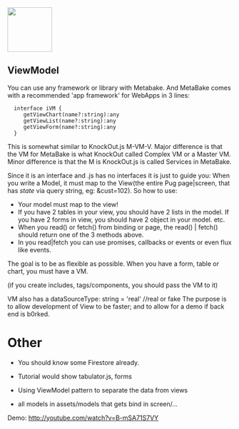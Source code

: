 <img src="https://metabake.github.io/MetaBake-Docs/logo.jpg" width="100">

## ViewModel

You can use any framework or library with Metabake. And MetaBake comes with a recommended 'app framework' for WebApps in 3 lines:


      interface iVM {
         getViewChart(name?:string):any 
         getViewList(name?:string):any 
         getViewForm(name?:string):any 
      }



This is somewhat similar to KnockOut.js M-VM-V. Major difference is that the VM for MetaBake is
what KnockOut called Complex VM or a Master VM.
Minor difference is that the M is KnockOut.js is called Services in MetaBake.

Since it is an interface and .js has no interfaces it is just to guide you: When you write a Model, it must map to the View(the entire Pug page|screen, that has *state* via query string, eg: &cust=102).
So how to use:
- Your model must map to the view!
- If you have 2 tables in your view, you should have 2 lists in the model. If you have 2 forms in view, you should have 2 object in your model. etc.
- When you read() or fetch() from binding or page, the read() | fetch() should return one of the 3 methods above.
- In you read|fetch you can use promises, callbacks or events or even flux like events.

The goal is to be as flexible as possible. When you have a form, table or chart, you must have a VM. 

(if you create includes, tags/components, you should pass the VM to it)

VM also has a dataSourceType: string = 'real'  //real or fake
The purpose is to allow development of View to be faster; and to allow for a demo if back end is b0rked.

# Other

- You should know some Firestore  already.
- Tutorial would show tabulator.js, forms

- Using ViewModel pattern to separate the data from views

- all models in assets/models that gets bind in screen/...

Demo: http://youtube.com/watch?v=B-mSA71S7VY
